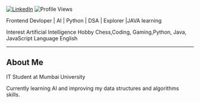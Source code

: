 

[![LinkedIn](https://img.shields.io/badge/LinkedIn-LINKEDIN-blue?style=flat&logo=linkedin)](amankumar-004) 
![Profile Views](https://komarev.com/ghpvc/?username=Amankumar-004)

Frontend Devloper | AI | Python  | DSA | Explorer |JAVA learning

Interest Artificial Intelligence Hobby Chess,Coding, Gaming,Python, Java, JavaScript Language English

---

## About Me

IT Student at Mumbai University

Currently learning AI and improving my data structures and algorithms skills.

